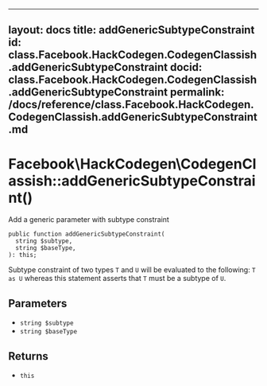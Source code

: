 
***

layout: docs
title: addGenericSubtypeConstraint
id: class.Facebook.HackCodegen.CodegenClassish.addGenericSubtypeConstraint
docid: class.Facebook.HackCodegen.CodegenClassish.addGenericSubtypeConstraint
permalink: /docs/reference/class.Facebook.HackCodegen.CodegenClassish.addGenericSubtypeConstraint.md
---







# Facebook\\HackCodegen\\CodegenClassish::addGenericSubtypeConstraint()




Add a generic parameter with subtype constraint




``` Hack
public function addGenericSubtypeConstraint(
  string $subtype,
  string $baseType,
): this;
```




Subtype constraint of two types ` T ` and `` U `` will be evaluated to
the following: ``` T as U ``` whereas this statement asserts
that ```` T ```` must be a subtype of ````` U `````.




## Parameters




- ` string $subtype `
- ` string $baseType `




## Returns




+ ` this `